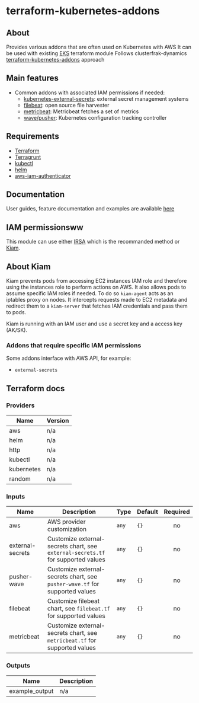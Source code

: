 # terraform-kubernetes-addons


## About

Provides various addons that are often used on Kubernetes with AWS
It can be used with existing [EKS](https://github.com/terraform-aws-modules/terraform-aws-eks.git) terraform module
Follows clusterfrak-dynamics [terraform-kubernetes-addons](https://github.com/clusterfrak-dynamics/terraform-kubernetes-addons.git) approach


## Main features

* Common addons with associated IAM permissions if needed:
  * [kubernetes-external-secrets](https://github.com/godaddy/kubernetes-external-secrets.git): external secret management systems
  * [filebeat](https://github.com/elastic/beats.git): open source file harvester
  * [metricbeat](https://github.com/elastic/beats.git): Metricbeat fetches a set of metrics
  * [wave/pusher](https://github.com/pusher/wave.git): Kubernetes configuration tracking controller

## Requirements

* [Terraform](https://www.terraform.io/intro/getting-started/install.html)
* [Terragrunt](https://github.com/gruntwork-io/terragrunt#install-terragrunt)
* [kubectl](https://kubernetes.io/docs/tasks/tools/install-kubectl/)
* [helm](https://helm.sh/)
* [aws-iam-authenticator](https://github.com/kubernetes-sigs/aws-iam-authenticator)

## Documentation

User guides, feature documentation and examples are available [here](https://clusterfrak-dynamics.github.io/teks/)

## IAM permissionsww

This module can use either [IRSA](https://aws.amazon.com/blogs/opensource/introducing-fine-grained-iam-roles-service-accounts/) which is the recommanded method or [Kiam](https://github.com/uswitch/kiam).

## About Kiam

Kiam prevents pods from accessing EC2 instances IAM role and therefore using the instances role to perform actions on AWS. It also allows pods to assume specific IAM roles if needed. To do so `kiam-agent` acts as an iptables proxy on nodes. It intercepts requests made to EC2 metadata and redirect them to a `kiam-server` that fetches IAM credentials and pass them to pods.

Kiam is running with an IAM user and use a secret key and a access key (AK/SK).

### Addons that require specific IAM permissions

Some addons interface with AWS API, for example:

* `external-secrets`

## Terraform docs

### Providers

| Name | Version |
|------|---------|
| aws | n/a |
| helm | n/a |
| http | n/a |
| kubectl | n/a |
| kubernetes | n/a |
| random | n/a |

### Inputs

| Name | Description | Type | Default | Required |
|------|-------------|------|---------|:-----:|
| aws | AWS provider customization | `any` | `{}` | no |
| external-secrets | Customize external-secrets chart, see `external-secrets.tf` for supported values | `any` | `{}` | no |
| pusher-wave | Customize external-secrets chart, see `pusher-wave.tf` for supported values | `any` | `{}` | no |
| filebeat | Customize filebeat chart, see `filebeat.tf` for supported values | `any` | `{}` | no |
| metricbeat | Customize external-secrets chart, see `metricbeat.tf` for supported values | `any` | `{}` | no |

### Outputs

| Name | Description |
|------|-------------|
| example_output | n/a |

